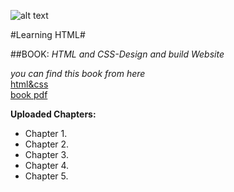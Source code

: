 ![alt text](http://d.gr-assets.com/books/1348805097l/10361330.jpg "logo title text 1")

#Learning HTML#
 
##BOOK:
*HTML and CSS-Design and build Website*


*you can find this book from here*   
[html&css](http://www.htmlandcssbook.com/)  
[book pdf](http://www.aazea.com/book/html-and-css-design-and-build-websites/)  


**Uploaded Chapters:**
* Chapter 1.
* Chapter 2.
* Chapter 3.
* Chapter 4.
* Chapter 5.




